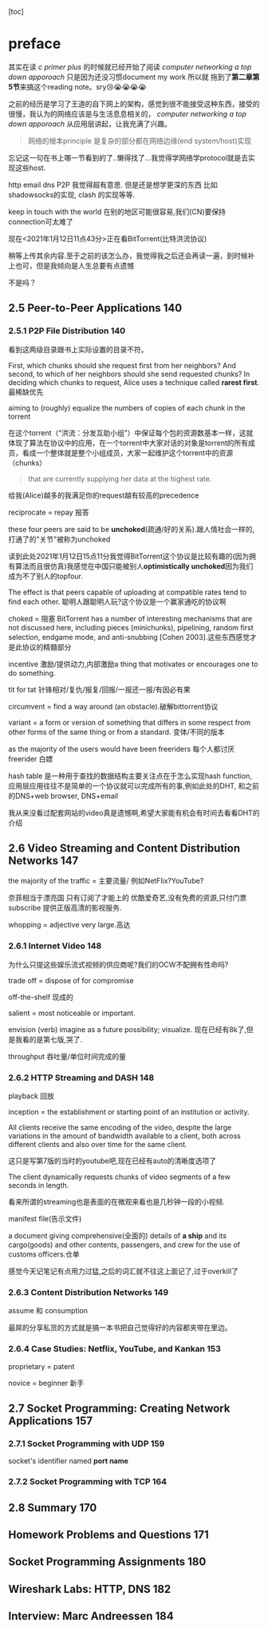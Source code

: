 [toc]

# preface

其实在读 *c primer plus* 的时候就已经开始了阅读 *computer networking a top down apporoach* 只是因为还没习惯document my work 所以就 拖到了**第二章第5节**来搞这个reading note。sry:cry::sob::sob::sob::sob:

之前的经历是学习了王道的自下网上的架构，感觉到很不能接受这种东西，接受的很慢，我认为的网络应该是与生活息息相关的， *computer networking a top down apporoach* 从应用层讲起，让我充满了兴趣。

> 网络的根本principle 是复杂的部分都在网络边缘(end system/host)实现

忘记这一句在书上哪一节看到的了..懒得找了...我觉得学网络学protocol就是去实现这些host.

http email dns P2P 我觉得超有意思. 但是还是想学更深的东西 比如shadowsocks的实现, clash 的实现等等.

keep in touch with the world 在别的地区可能很容易,我们(CN)要保持connection可太难了

现在<2021年1月12日11点43分>正在看BitTorrent(比特洪流协议)

稍等上传其余内容.至于之前的该怎么办，我觉得我之后还会再读一遍，到时候补上也可，但是我倾向是人生总要有点遗憾

不是吗？

## 2.5 Peer-to-Peer Applications 140

### 2.5.1 P2P File Distribution 140

看到这两级目录跟书上实际设置的目录不符。

First, which chunks should she request first from her neighbors? And second, to which of her neighbors should she send requested chunks? In deciding which chunks to request, Alice uses a technique called **rarest first**.最稀缺优先

aiming to (roughly) equalize the numbers of copies of each chunk in the torrent

在这个torrent（“洪流：分发互助小组”）中保证每个包的资源数基本一样，这就体现了算法在协议中的应用，在一个torrent中大家对话的对象是torrent的所有成员，看成一个整体就是整个小组成员，大家一起维护这个torrent中的资源（chunks）

> that are currently supplying her data at the highest rate.

给我(Alice)越多的我满足你的request越有较高的precedence

reciprocate = repay 报答

these four peers are said to be **unchoked**(疏通/好的关系).跟人情社会一样的,打通了的"关节"被称为unchoked

读到此处2021年1月12日15点11分我觉得BitTorrent这个协议是比较有趣的(因为拥有算法而且很仿真)我感觉在中国只能被别人**optimistically unchoked**因为我们成为不了别人的topfour. 

The effect is that peers capable of uploading at compatible rates tend to find each other. 聪明人跟聪明人玩?这个协议是一个赢家通吃的协议啊

choked = 阻塞 BitTorrent has a number of interesting mechanisms that are not discussed here, including pieces (minichunks), pipelining, random first selection, endgame mode, and anti-snubbing [Cohen 2003].这些东西感觉才是此协议的精髓部分

incentive 激励/提供动力,内部激励a thing that motivates or encourages one to do something.

tit for tat 针锋相对/复仇/报复/回报/一报还一报/有因必有果

circumvent = find a way around (an obstacle).破解bittorrent协议

variant = a form or version of something that differs in some respect from other forms of the same thing or from a standard. 变体/不同的版本

as the majority of the users would have been freeriders 每个人都讨厌freerider 白嫖

hash table 是一种用于查找的数据结构主要关注点在于怎么实现hash function, 应用层应用往往不是简单的一个协议就可以完成所有的事,例如此处的DHT, 和之前的DNS+web browser, DNS+email



我从来没看过配套网站的video真是遗憾啊,希望大家能有机会有时间去看看DHT的介绍



## 2.6 Video Streaming and Content Distribution Networks 147

the majority of the traffic = 主要流量/ 例如NetFlix?YouTube?

奈菲相当于漂亮国 只有订阅了才能上的 优酷爱奇艺,没有免费的资源,只付门票subscribe 提供正版高清的影视服务.

whopping = adjective very large.高达

### 2.6.1 Internet Video 148

为什么只提这些娱乐流式视频的供应商呢?我们的OCW不配拥有性命吗?

trade off = dispose of for compromise

off-the-shelf 现成的

salient = most noticeable or important.

envision (verb) imagine as a future possibility; visualize. 现在已经有8k了,但是我看的是第七版,哭了.

throughput 吞吐量/单位时间完成的量

### 2.6.2 HTTP Streaming and DASH 148

playback 回放

inception = the establishment or starting point of an institution or activity.

All clients receive the same encoding of the video, despite the large variations in the amount of bandwidth available to a client, both across different clients and also over time for the same client.

这只是写第7版的当时的youtube吧,现在已经有auto的清晰度选项了

The client dynamically requests chunks of video segments of a few seconds in length.

看来所谓的streaming也是表面的在微观来看也是几秒钟一段的小视频.

manifest file(告示文件)

a document giving comprehensive(全面的) details of **a ship** and its cargo(goods) and other contents, passengers, and crew for the use of customs officers.仓单

感觉今天记笔记有点用力过猛,之后的词汇就不往这上面记了,过于overkill了

### 2.6.3 Content Distribution Networks 149

assume 和 consumption

最屌的分享私货的方式就是搞一本书把自己觉得好的内容都夹带在里边。



### 2.6.4 Case Studies: Netflix, YouTube, and Kankan 153

proprietary = patent

novice = beginner 新手



## 2.7 Socket Programming: Creating Network Applications 157



### 2.7.1 Socket Programming with UDP 159

socket's identifier named **port name**



### 2.7.2 Socket Programming with TCP 164



## 2.8 Summary 170



## Homework Problems and Questions 171



## Socket Programming Assignments 180



## Wireshark Labs: HTTP, DNS 182



## Interview: Marc Andreessen 184



